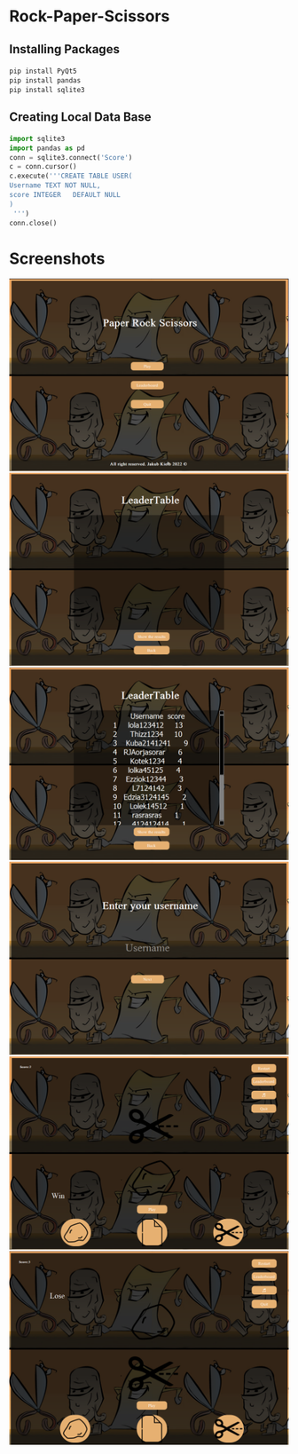 # Rock-Paper-Scissors

## Installing Packages
`pip install PyQt5 ` 
\
`pip install pandas `
\
`pip install sqlite3 `
## Creating Local Data Base
```python
import sqlite3
import pandas as pd
conn = sqlite3.connect('Score') 
c = conn.cursor()
c.execute('''CREATE TABLE USER(
Username TEXT NOT NULL,
score INTEGER   DEFAULT NULL
)
 ''')
conn.close()
```
# Screenshots

![alt text](zrzut1.png)
![alt text](zrzut2.png)
![alt text](zrzut3.png)
![alt text](zrzut4.png)
![alt text](zrzut5.png)
![alt text](zrzut6.png)


